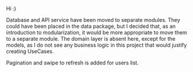 Hi :)

Database and API service have been moved to separate modules.
They could have been placed in the data package, but I decided that, as an introduction to modularization, 
it would be more appropriate to move them to a separate module.
The domain layer is absent here, except for the models, as I do not see any business logic in this project that would justify creating UseCases.

Pagination and swipe to refresh is added for users list.
